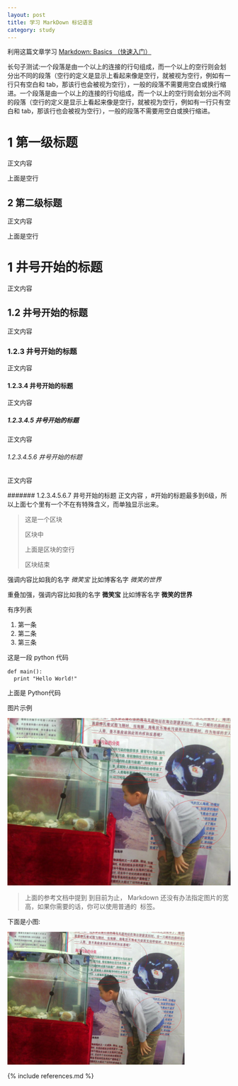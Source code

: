 ```yaml
---
layout: post
title: 学习 MarkDown 标记语言
category: study
---
```


利用这篇文章学习 [Markdown: Basics （快速入门）](http://wowubuntu.com/markdown/basic.html)

长句子测试:一个段落是由一个以上的连接的行句组成，而一个以上的空行则会划分出不同的段落（空行的定义是显示上看起来像是空行，就被视为空行，例如有一行只有空白和 tab，那该行也会被视为空行），一般的段落不需要用空白或换行缩进。一个段落是由一个以上的连接的行句组成，而一个以上的空行则会划分出不同的段落（空行的定义是显示上看起来像是空行，就被视为空行，例如有一行只有空白和 tab，那该行也会被视为空行），一般的段落不需要用空白或换行缩进。

1 第一级标题
=================
正文内容

上面是空行

2 第二级标题
----------------
正文内容

上面是空行


# 1 井号开始的标题
正文内容

## 1.2 井号开始的标题
正文内容

### 1.2.3 井号开始的标题
正文内容

#### 1.2.3.4 井号开始的标题
正文内容

##### 1.2.3.4.5 井号开始的标题
正文内容

###### 1.2.3.4.5.6 井号开始的标题
正文内容

####### 1.2.3.4.5.6.7 井号开始的标题
正文内容 ，#开始的标题最多到6级，所以上面七个里有一个不在有特殊含义，而单独显示出来。


>这是一个区块
>
>区块中
>
>
>上面是区块的空行
>
>区块结束


强调内容比如我的名字 *微笑宝* 比如博客名字 _微笑的世界_

重叠加强，强调内容比如我的名字 **微笑宝** 比如博客名字 __微笑的世界__


有序列表

1. 第一条
2. 第二条
3. 第三条


这是一段 python 代码

    def main():
      print "Hello World!"


上面是 Python代码

图片示例

![微笑宝的微博用图](/pic/zphygy.JPG  "微笑宝的微博用图")


>上面的参考文档中提到
>到目前为止， Markdown 还没有办法指定图片的宽高，如果你需要的话，你可以使用普通的 <img> 标签。

下面是小图:

<img  src="/pic/zphygy.JPG" width="400px"  />


{% include references.md %}
